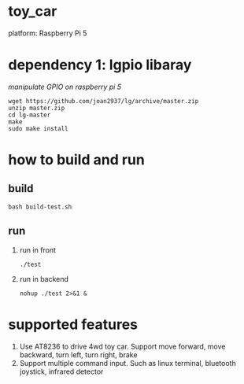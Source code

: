 # toy_car 
platform: Raspberry Pi 5

# dependency 1: lgpio libaray
*manipulate GPIO on raspberry pi 5*

```
wget https://github.com/joan2937/lg/archive/master.zip
unzip master.zip
cd lg-master
make
sudo make install
```
# how to build and run

## build
```
bash build-test.sh
```

## run
1. run in front
   ```
   ./test
   ```
3. run in backend
   ```
   nohup ./test 2>&1 &
   ```

# supported features
1. Use AT8236 to drive 4wd toy car. Support move forward, move backward, turn left, turn right, brake
2. Support multiple command input. Such as linux terminal, bluetooth joystick, infrared detector
